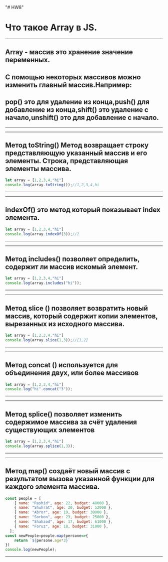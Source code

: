 "# HW8" 
# Что такое Array в JS.

---
## **Array - массив** это хранение значение переменных.
## С помощью некоторых массивов можно изменить главный массив.Например:
## **pop()** это для удаление из конца,**push()** для добавление из конца,**shift()** это удаление с начало,**unshift()** это для добавление с начало.

---

---

## Метод **toString()** Метод возвращает строку представляющую указанный массив и его элементы. Строка, представляющая элементы массива.
```js
let array = [1,2,3,4,"hi"]
console.log(array.toString());//1,2,3,4,hi
```
---
---
## **indexOf()** это метод который показывает index элемента.

``` js
let array = [1,2,3,4,"hi"]
console.log(array.indexOf(3));//2
```
---
---
## Mетод **includes()** позволяет определить, содержит ли массив искомый элемент. 
```js
let array = [1,2,3,4,"hi"]
console.log(array.includes("hi"));
```
---
---
## Mетод **slice ()** позволяет возвратить новый массив, который содержит копии элементов, вырезанных из исходного массива.
```js
let array = [1,2,3,4,"hi"]
console.log(array.slice(1,3));//[1,2]
```
---

---
## Mетод **concat ()** используется для объединения двух, или более массивов 
```js
let array = [1,2,3,4,"hi"]
console.log("hi".concat("3"));
```
---
---
## Mетод **splice()** позволяет изменить содержимое массива за счёт удаления существующих элементов
```js
let array = [1,2,3,4,"hi"]
console.log(array.splice(1,3));
```
---

---
## Метод **map()** создаёт новый массив с результатом вызова указанной функции для каждого элемента массива.
```js
const people = [
    { name: "Rashid", age: 22, budget: 48000 },
    { name: "Shuhrat", age: 20, budget: 52000 },
    { name: "Abror", age: 19, budget: 38000 },
    { name: "Sorbon", age: 23, budget: 25000 },
    { name: "Shahzod", age: 17, budget: 61000 },
    { name: "Foruz", age: 18, budget: 31000 },
  ];
const newPeople=people.map(persone=>{
    return `${persone.age*3}`
})
console.log(newPeople);
```
---

